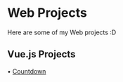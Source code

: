 # Web Projects

 Here are some of my Web projects :D

## Vue.js Projects

• [Countdown](https://michalwinter.github.io/web/vue.js/countdown/)
